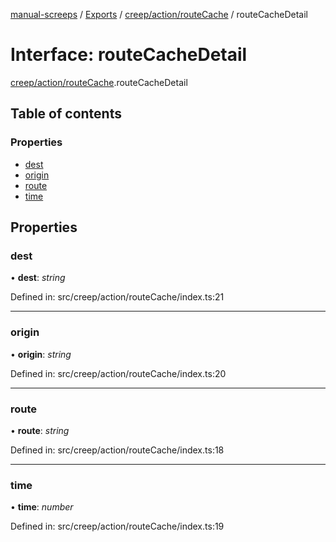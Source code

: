 [manual-screeps](../README.md) / [Exports](../modules.md) / [creep/action/routeCache](../modules/creep_action_routecache.md) / routeCacheDetail

# Interface: routeCacheDetail

[creep/action/routeCache](../modules/creep_action_routecache.md).routeCacheDetail

## Table of contents

### Properties

- [dest](creep_action_routecache.routecachedetail.md#dest)
- [origin](creep_action_routecache.routecachedetail.md#origin)
- [route](creep_action_routecache.routecachedetail.md#route)
- [time](creep_action_routecache.routecachedetail.md#time)

## Properties

### dest

• **dest**: *string*

Defined in: src/creep/action/routeCache/index.ts:21

___

### origin

• **origin**: *string*

Defined in: src/creep/action/routeCache/index.ts:20

___

### route

• **route**: *string*

Defined in: src/creep/action/routeCache/index.ts:18

___

### time

• **time**: *number*

Defined in: src/creep/action/routeCache/index.ts:19
